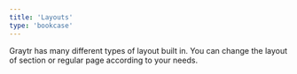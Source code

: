```yaml
---
title: 'Layouts'
type: 'bookcase'
---
```


Graytr has many different types of layout built in. You can change the layout of section or regular page according to your needs.
